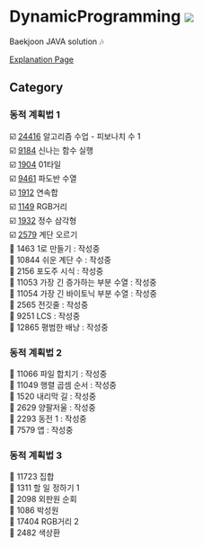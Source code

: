 # DynamicProgramming <img src = "https://img.shields.io/badge/JAVA-007396?style=for-the-badge&logo=java&logoColor=white">
Baekjoon JAVA solution :notes:

[Explanation Page](https://lunareclipse000.wordpress.com/category/%ed%94%84%eb%a1%9c%ea%b7%b8%eb%9e%98%eb%b0%8d-%ec%8a%a4%ed%84%b0%eb%94%94/%ec%9e%90%eb%a3%8c%ea%b5%ac%ec%a1%b0-%ec%8b%a4%ec%8a%b5/%eb%b0%b1%ec%a4%80/dynamic-programming/)

## Category

### 동적 계획법 1  
:ballot_box_with_check: [24416](https://lunareclipse000.wordpress.com/2024/04/05/%eb%b0%b1%ec%a4%80java-24416-%ec%95%8c%ea%b3%a0%eb%a6%ac%ec%a6%98-%ec%88%98%ec%97%85-%ed%94%bc%eb%b3%b4%eb%82%98%ec%b9%98-%ec%88%98-1/) 알고리즘 수업 - 피보나치 수 1  
:ballot_box_with_check: [9184](https://lunareclipse000.wordpress.com/2024/04/05/%eb%b0%b1%ec%a4%80java-9184-%ec%8b%a0%eb%82%98%eb%8a%94-%ed%95%a8%ec%88%98-%ec%8b%a4%ed%96%89/) 신나는 함수 실행  
:ballot_box_with_check: [1904](https://lunareclipse000.wordpress.com/2024/04/05/%eb%b0%b1%ec%a4%80java1904-01-%ed%83%80%ec%9d%bc/) 01타일  
:ballot_box_with_check: [9461](https://lunareclipse000.wordpress.com/2024/04/05/%eb%b0%b1%ec%a4%80java-9461-%ed%8c%8c%eb%8f%84%eb%b0%98-%ec%88%98%ec%97%b4/) 파도반 수열  
:ballot_box_with_check: [1912](https://lunareclipse000.wordpress.com/2024/04/06/%eb%b0%b1%ec%a4%80java-1912-%ec%97%b0%ec%86%8d%ed%95%a9/) 연속합  
:ballot_box_with_check: [1149](https://lunareclipse000.wordpress.com/2024/04/06/%eb%b0%b1%ec%a4%80java-1149-rgb-%ea%b1%b0%eb%a6%ac/) RGB거리  
:ballot_box_with_check: [1932](https://lunareclipse000.wordpress.com/2024/04/06/%eb%b0%b1%ec%a4%80java-1932-%ec%a0%95%ec%88%98-%ec%82%bc%ea%b0%81%ed%98%95/) 정수 삼각형  
:ballot_box_with_check: [2579](https://lunareclipse000.wordpress.com/2024/04/06/%eb%b0%b1%ec%a4%80java-2579-%ea%b3%84%eb%8b%a8-%ec%98%a4%eb%a5%b4%ea%b8%b0/) 계단 오르기  
:black_square_button: 1463 1로 만들기 : 작성중  
:black_square_button: 10844 쉬운 계단 수 : 작성중  
:black_square_button: 2156  포도주 시식 : 작성중  
:black_square_button: 11053 가장 긴 증가하는 부분 수열 : 작성중  
:black_square_button: 11054 가장 긴 바이토닉 부분 수열 : 작성중  
:black_square_button: 2565 전깃줄 : 작성중  
:black_square_button: 9251 LCS : 작성중  
:black_square_button: 12865 평범한 배낭 : 작성중  

### 동적 계획법 2  
:black_square_button: 11066 파일 합치기 : 작성중  
:black_square_button: 11049 행렬 곱셈 순서 : 작성중  
:black_square_button: 1520 내리막 길 : 작성중  
:black_square_button: 2629 양팔저울 : 작성중  
:black_square_button: 2293 동전 1 : 작성중  
:black_square_button: 7579 앱 : 작성중  

### 동적 계획법 3  
:black_square_button: 11723 집합  
:black_square_button: 1311 할 일 정하기 1  
:black_square_button: 2098 외판원 순회  
:black_square_button: 1086 박성원  
:black_square_button: 17404 RGB거리 2  
:black_square_button: 2482 색상환  